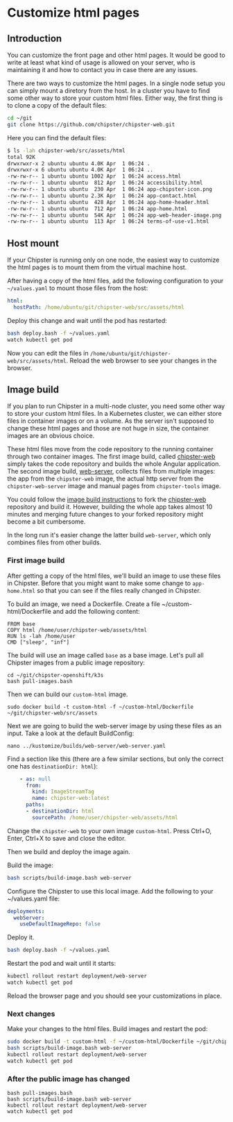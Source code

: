 # Customize html pages
## Introduction

You can customize the front page and other html pages. It would be good to write at least 
what kind of usage is allowed on your server, who is maintaining it and how to contact you in case there
are any issues.

There are two ways to customize the html pages. In a single node setup you can simply mount a diretory from the host. In a cluster you have to find some other way to store your custom html files. Either way, the first thing is to clone a copy of the default files:

```bash
cd ~/git
git clone https://github.com/chipster/chipster-web.git
```

Here you can find the default files:

```bash
$ ls -lah chipster-web/src/assets/html
total 92K
drwxrwxr-x 2 ubuntu ubuntu 4.0K Apr  1 06:24 .
drwxrwxr-x 6 ubuntu ubuntu 4.0K Apr  1 06:24 ..
-rw-rw-r-- 1 ubuntu ubuntu 1002 Apr  1 06:24 access.html
-rw-rw-r-- 1 ubuntu ubuntu  812 Apr  1 06:24 accessibility.html
-rw-rw-r-- 1 ubuntu ubuntu  230 Apr  1 06:24 app-chipster-icon.png
-rw-rw-r-- 1 ubuntu ubuntu 2.3K Apr  1 06:24 app-contact.html
-rw-rw-r-- 1 ubuntu ubuntu  428 Apr  1 06:24 app-home-header.html
-rw-rw-r-- 1 ubuntu ubuntu  712 Apr  1 06:24 app-home.html
-rw-rw-r-- 1 ubuntu ubuntu  54K Apr  1 06:24 app-web-header-image.png
-rw-rw-r-- 1 ubuntu ubuntu  113 Apr  1 06:24 terms-of-use-v1.html
```

## Host mount

If your Chipster is running only on one node, the easiest way to customize the html pages is to mount them from the virtual machine host. 

After having a copy of the html files, add the following configuration to your `~/values.yaml` to mount those files from the host:

```yaml
html:
  hostPath: /home/ubuntu/git/chipster-web/src/assets/html
```

Deploy this change and wait until the pod has restarted:

```bash
bash deploy.bash -f ~/values.yaml
watch kubectl get pod
```

Now you can edit the files in `/home/ubuntu/git/chipster-web/src/assets/html`. Reload the web
browser to see your changes in the browser.

## Image build

If you plan to run Chipster in a multi-node cluster, you need some other way to store your custom html files. In a Kubernetes cluster, we can either store files in container images or on a volume. As the server isn't supposed to change these html pages and those are not huge in size, the container images are an obvious choice. 

These html files move from the code repository to the running container through two container images. The first image build, called [chipster-web](https://github.com/chipster/chipster-openshift/blob/kustomize-builds/kustomize/builds/chipster-web/Dockerfile) simply takes the code repository and builds the whole Angular application. The second image build, [web-server](https://github.com/chipster/chipster-openshift/blob/kustomize-builds/kustomize/builds/web-server/Dockerfile), collects files from multiple images: the app from the `chipster-web` image, the actual http server from the `chipster-web-server` image and manual pages from `chipster-tools` image. 

You could follow the [image build instructions](build-image.md) to fork the [chipster-web](https://github.com/chipster/chipster-web/tree/kustomize-builds) repository and build it. However, building the whole app takes almost 10 minutes and merging future changes to your forked repository might become a bit cumbersome. 

In the long run it's easier change the latter build `web-server`, which only combines files from other builds.

### First image build

After getting a copy of the html files, we'll build an image to use these files in Chipster. Before that you might want to make some change to `app-home.html` so that you can see if the files really changed in Chipster.

To build an image, we need a Dockerfile. Create a file ~/custom-html/Dockerfile and add the following content:

```
FROM base
COPY html /home/user/chipster-web/assets/html
RUN ls -lah /home/user
CMD ["sleep", "inf"]
```

The build will use an image called `base` as a base image. Let's pull all Chipster images from a public image repository:

```
cd ~/git/chipster-openshift/k3s
bash pull-images.bash
```

Then we can build our `custom-html` image.

```
sudo docker build -t custom-html -f ~/custom-html/Dockerfile ~/git/chipster-web/src/assets
```

Next we are going to build the web-server image by using these files as an input. Take a look at the default BuildConfig:

```
nano ../kustomize/builds/web-server/web-server.yaml 
```

Find a section like this (there are a few similar sections, but only the correct one has `destinationDir: html`):

```yaml
    - as: null
      from:
        kind: ImageStreamTag
        name: chipster-web:latest
      paths:
      - destinationDir: html
        sourcePath: /home/user/chipster-web/assets/html
```

Change the `chipster-web` to your own image `custom-html`. Press Ctrl+O, Enter, Ctrl+X to save and close the editor.

Then we build and deploy the image again.

Build the image:

```bash
bash scripts/build-image.bash web-server
```

Configure the Chipster to use this local image. Add the following to your ~/values.yaml file:

```yaml
deployments:
  webServer:
    useDefaultImageRepo: false
```

Deploy it.

```bash
bash deploy.bash -f ~/values.yaml
```

Restart the pod and wait until it starts:

```bash
kubectl rollout restart deployment/web-server
watch kubectl get pod
```

Reload the browser page and you should see your customizations in place.

### Next changes

Make your changes to the html files.
Build images and restart the pod:

```bash
sudo docker build -t custom-html -f ~/custom-html/Dockerfile ~/git/chipster-web/src/assets
bash scripts/build-image.bash web-server
kubectl rollout restart deployment/web-server
watch kubectl get pod
```

### After the public image has changed

```
bash pull-images.bash
bash scripts/build-image.bash web-server
kubectl rollout restart deployment/web-server
watch kubectl get pod
```